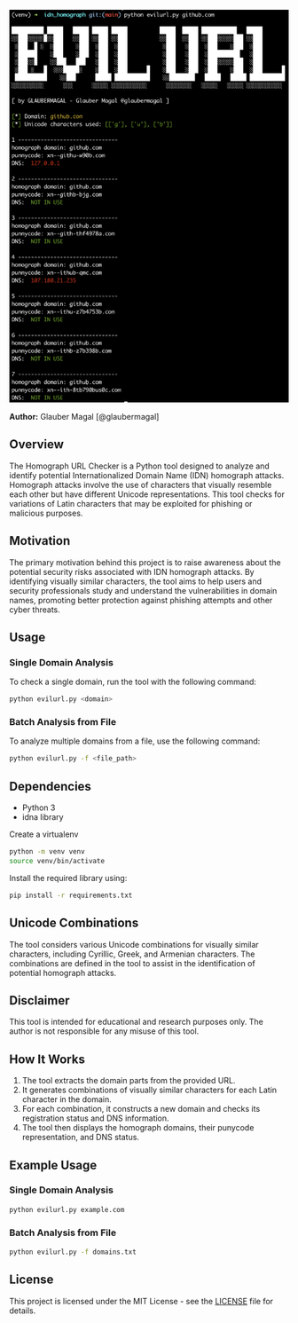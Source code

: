![Homograph URL Checker](screenshot.png)

**Author:** Glauber Magal [@glaubermagal]

## Overview

The Homograph URL Checker is a Python tool designed to analyze and identify potential Internationalized Domain Name (IDN) homograph attacks. Homograph attacks involve the use of characters that visually resemble each other but have different Unicode representations. This tool checks for variations of Latin characters that may be exploited for phishing or malicious purposes.

## Motivation

The primary motivation behind this project is to raise awareness about the potential security risks associated with IDN homograph attacks. By identifying visually similar characters, the tool aims to help users and security professionals study and understand the vulnerabilities in domain names, promoting better protection against phishing attempts and other cyber threats.

## Usage

### Single Domain Analysis
To check a single domain, run the tool with the following command:

```bash
python evilurl.py <domain>
```

### Batch Analysis from File
To analyze multiple domains from a file, use the following command:

```bash
python evilurl.py -f <file_path>
```

## Dependencies
- Python 3
- idna library

Create a virtualenv

```bash
python -m venv venv
source venv/bin/activate
```

Install the required library using:

```bash
pip install -r requirements.txt
```

## Unicode Combinations

The tool considers various Unicode combinations for visually similar characters, including Cyrillic, Greek, and Armenian characters. The combinations are defined in the tool to assist in the identification of potential homograph attacks.

## Disclaimer

This tool is intended for educational and research purposes only. The author is not responsible for any misuse of this tool.

## How It Works

1. The tool extracts the domain parts from the provided URL.
2. It generates combinations of visually similar characters for each Latin character in the domain.
3. For each combination, it constructs a new domain and checks its registration status and DNS information.
4. The tool then displays the homograph domains, their punycode representation, and DNS status.

## Example Usage

### Single Domain Analysis
```bash
python evilurl.py example.com
```

### Batch Analysis from File
```bash
python evilurl.py -f domains.txt
```

## License

This project is licensed under the MIT License - see the [LICENSE](LICENSE) file for details.